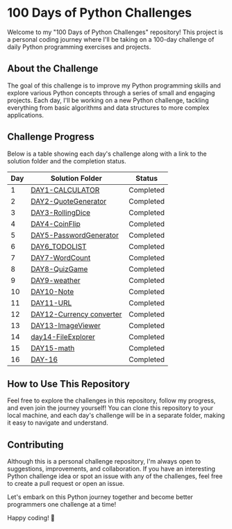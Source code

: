 # 100 Days of Python Challenges

Welcome to my "100 Days of Python Challenges" repository! This project is a personal coding journey where I'll be taking on a 100-day challenge of daily Python programming exercises and projects.

## About the Challenge

The goal of this challenge is to improve my Python programming skills and explore various Python concepts through a series of small and engaging projects. Each day, I'll be working on a new Python challenge, tackling everything from basic algorithms and data structures to more complex applications.

## Challenge Progress

Below is a table showing each day's challenge along with a link to the solution folder and the completion status.

| Day | Solution Folder | Status |
| --- | -------------- | ------ |
| 1   | [DAY1-CALCULATOR](./NIHAL%20G%20BAILUR/DAY1-CALCULATOR) | Completed |
| 2   | [DAY2-QuoteGenerator](./NIHAL%20G%20BAILUR/DAY2-QuoteGenerator) | Completed |
| 3   | [DAY3-RollingDice](./NIHAL%20G%20BAILUR/DAY3-RollingDice) | Completed |
| 4   | [DAY4-CoinFlip](./NIHAL%20G%20BAILUR/DAY4-CoinFlip) | Completed |
| 5   | [DAY5-PasswordGenerator](./NIHAL%20G%20BAILUR/DAY5-PasswordGenerator) | Completed |
| 6   | [DAY6_TODOLIST](./NIHAL%20G%20BAILUR/DAY6_TODOLIST) | Completed |
| 7   | [DAY7-WordCount](./NIHAL%20G%20BAILUR/DAY7-WordCount) | Completed |
| 8   | [DAY8-QuizGame](./NIHAL%20G%20BAILUR/DAY8-QuizGame) | Completed |
| 9   | [DAY9-weather](./NIHAL%20G%20BAILUR/DAY9-weather) | Completed |
| 10  | [DAY10-Note](./NIHAL%20G%20BAILUR/DAY10-Note) | Completed |
| 11  | [DAY11-URL](./NIHAL%20G%20BAILUR/DAY11-URL) | Completed |
| 12  | [DAY12-Currency converter](./NIHAL%20G%20BAILUR/DAY12-Currency%20converter) | Completed |
| 13  | [DAY13-ImageViewer](./NIHAL%20G%20BAILUR/DAY13-ImageViewer) | Completed |
| 14  | [day14-FileExplorer](./NIHAL%20G%20BAILUR/day14-FileExplorer) | Completed |
| 15  | [DAY15-math](./NIHAL%20G%20BAILUR/DAY15-math) | Completed |
| 16  | [DAY-16](./NIHAL%20G%20BAILUR/DAY-16) | Completed |

## How to Use This Repository

Feel free to explore the challenges in this repository, follow my progress, and even join the journey yourself! You can clone this repository to your local machine, and each day's challenge will be in a separate folder, making it easy to navigate and understand.

## Contributing

Although this is a personal challenge repository, I'm always open to suggestions, improvements, and collaboration. If you have an interesting Python challenge idea or spot an issue with any of the challenges, feel free to create a pull request or open an issue.


Let's embark on this Python journey together and become better programmers one challenge at a time!

Happy coding! 🐍
